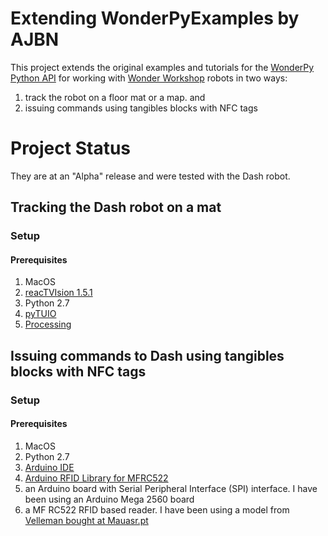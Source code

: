 # Extending WonderPyExamples by AJBN
This project extends the original examples and tutorials for the [WonderPy Python API](https://github.com/playi/WonderPy) for working with [Wonder Workshop](https://www.makewonder.com) robots in two ways:
1. track the robot on a floor mat or a map. and
2. issuing commands using tangibles blocks with NFC tags

# Project Status
They are at an "Alpha" release and were tested with the Dash robot.

## Tracking the Dash robot on a mat
### Setup
#### Prerequisites
1. MacOS
2. [reacTVIsion 1.5.1](http://reactivision.sourceforge.net)
3. Python 2.7
4. [pyTUIO](https://code.google.com/archive/p/pytuio/)
5. [Processing](http://processing.org)


## Issuing commands to Dash using tangibles blocks with NFC tags
### Setup
#### Prerequisites
1. MacOS
2. Python 2.7
3. [Arduino IDE](https://www.arduino.cc/en/Main/Software)
4. [Arduino RFID Library for MFRC522](https://github.com/miguelbalboa/rfid)
5. an Arduino board with Serial Peripheral Interface (SPI) interface. I have been using an Arduino Mega 2560 board
6. a MF RC522 RFID based reader. I have been using a model from [Velleman bought at Mauasr.pt](https://mauser.pt/catalog/product_info.php?cPath=1667_2604_2607&products_id=096-4672)

